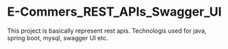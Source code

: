 # E-Commers_REST_APIs_Swagger_UI
This project is basically represent rest apis. Technologis used for java, spring boot, mysql, swagger UI etc.
